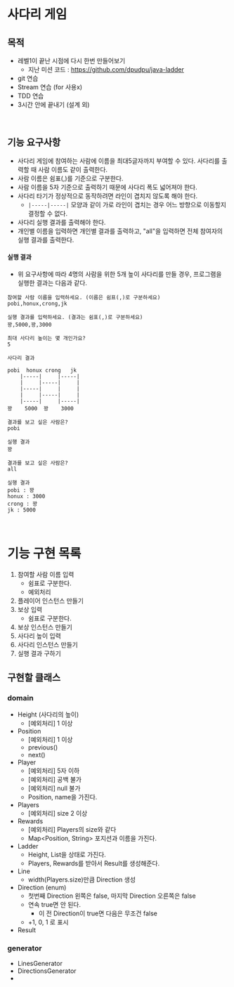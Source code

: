 #  사다리 게임

## 목적
- 레벨1이 끝난 시점에 다시 한번 만들어보기 
    - 지난 미션 코드 : https://github.com/dpudpu/java-ladder 
- git 연습 
- Stream 연습 (for 사용x)
- TDD 연습
- 3시간 안에 끝내기 (설계 외) 

<br>

## 기능 요구사항
- 사다리 게임에 참여하는 사람에 이름을 최대5글자까지 부여할 수 있다. 사다리를 출력할 때 사람 이름도 같이 출력한다.
- 사람 이름은 쉼표(,)를 기준으로 구분한다.
- 사람 이름을 5자 기준으로 출력하기 때문에 사다리 폭도 넓어져야 한다.
- 사다리 타기가 정상적으로 동작하려면 라인이 겹치지 않도록 해야 한다.
  - `|-----|-----|` 모양과 같이 가로 라인이 겹치는 경우 어느 방향으로 이동할지 결정할 수 없다.
- 사다리 실행 결과를 출력해야 한다.
- 개인별 이름을 입력하면 개인별 결과를 출력하고, "all"을 입력하면 전체 참여자의 실행 결과를 출력한다.
  
#### 실행 결과  
- 위 요구사항에 따라 4명의 사람을 위한 5개 높이 사다리를 만들 경우, 프로그램을 실행한 결과는 다음과 같다.

```text
참여할 사람 이름을 입력하세요. (이름은 쉼표(,)로 구분하세요)
pobi,honux,crong,jk

실행 결과를 입력하세요. (결과는 쉼표(,)로 구분하세요)
꽝,5000,꽝,3000

최대 사다리 높이는 몇 개인가요?
5

사다리 결과

pobi  honux crong   jk
    |-----|     |-----|
    |     |-----|     |
    |-----|     |     |
    |     |-----|     |
    |-----|     |-----|
꽝    5000  꽝    3000

결과를 보고 싶은 사람은?
pobi

실행 결과
꽝

결과를 보고 싶은 사람은?
all

실행 결과
pobi : 꽝
honux : 3000
crong : 꽝
jk : 5000
```

<br>

# 기능 구현 목록

1. 참여할 사람 이름 입력 
   - 쉼표로 구분한다.
   - 예외처리
2. 플레이어 인스턴스 만들기
3. 보상 입력
   - 쉼표로 구분한다.
4. 보상 인스턴스 만들기
5. 사다리 높이 입력 
6. 사다리 인스턴스 만들기 
7. 실행 결과 구하기 



## 구현할 클래스 

### domain

- Height (사다리의 높이)
  - [예외처리] 1 이상 
- Position
  - [예외처리] 1 이상
  - previous()
  - next()
- Player 
  - [예외처리] 5자 이하 
  - [예외처리] 공백  불가 
  - [예외처리] null 불가
  - Position, name을 가진다.
- Players
  - [예외처리] size 2 이상
- Rewards
  - [예외처리] Players의 size와 같다
  - Map<Position, String> 포지션과 이름을 가진다.
- Ladder
  - Height, List<Line>을 상태로 가진다. 
  - Players, Rewards를 받아서 Result를 생성해준다.
- Line
  - width(Players.size)만큼 Direction 생성
- Direction  (enum)
  - 첫번째 Direction 왼쪽은 false, 마지막 Direction 오른쪽은 false
  - 연속 true면 안 된다.
    - 이 전 Direction이 true면 다음은 무조건 false
  - +1, 0, 1 로 표시
- Result

### generator

- LinesGenerator
- DirectionsGenerator
- 